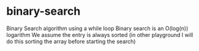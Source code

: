 # binary-search
Binary Search algorithm using a while loop
Binary search is an O(log(n)) logarithm
We assume the entry is always sorted (in other playground I will do this sorting the array before starting the search)
